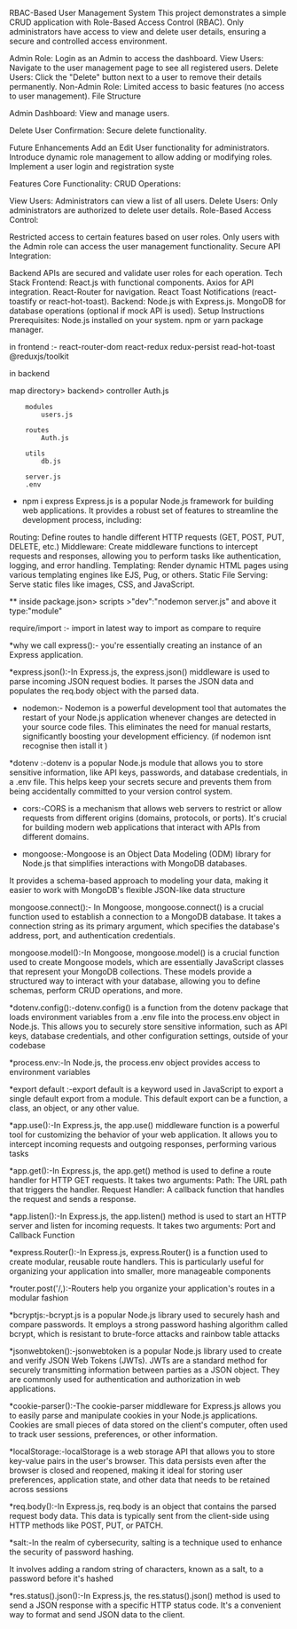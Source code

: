 RBAC-Based User Management System
This project demonstrates a simple CRUD application with Role-Based Access Control (RBAC). Only administrators have access to view and delete user details, ensuring a secure and controlled access environment.

Admin Role:
Login as an Admin to access the dashboard.
View Users: Navigate to the user management page to see all registered users.
Delete Users: Click the "Delete" button next to a user to remove their details permanently.
Non-Admin Role:
Limited access to basic features (no access to user management).
File Structure

Admin Dashboard:
View and manage users.

Delete User Confirmation:
Secure delete functionality.

Future Enhancements
Add an Edit User functionality for administrators.
Introduce dynamic role management to allow adding or modifying roles.
Implement a user login and registration syste

Features
Core Functionality:
CRUD Operations:

View Users: Administrators can view a list of all users.
Delete Users: Only administrators are authorized to delete user details.
Role-Based Access Control:

Restricted access to certain features based on user roles.
Only users with the Admin role can access the user management functionality.
Secure API Integration:

Backend APIs are secured and validate user roles for each operation.
Tech Stack
Frontend:
React.js with functional components.
Axios for API integration.
React-Router for navigation.
React Toast Notifications (react-toastify or react-hot-toast).
Backend:
Node.js with Express.js.
MongoDB for database operations (optional if mock API is used).
Setup Instructions
Prerequisites:
Node.js installed on your system.
npm or yarn package manager.

in frontend :-
 react-router-dom
 react-redux
 redux-persist
 read-hot-toast
 @reduxjs/toolkit
 

 in backend

 map directory>
	backend>
		controller
			Auth.js

		modules
			users.js

		routes
			Auth.js

		utils
			db.js

		server.js
		.env

* npm i express
Express.js is a popular Node.js framework for building web applications.
 It provides a robust set of features to streamline the development process, including:

Routing: Define routes to handle different HTTP requests (GET, POST, PUT, DELETE, etc.)
Middleware: Create middleware functions to intercept requests and responses, allowing you to perform 
tasks like authentication, logging, and error handling.
Templating: Render dynamic HTML pages using various templating engines like EJS, Pug, or others.
Static File Serving: Serve static files like images, CSS, and JavaScript.

** inside package.json> scripts >"dev":"nodemon server.js" and above it type:"module"

require/import :- import in latest way to import as compare to require


*why we call express():- you're essentially creating an instance of an Express application.

*express.json():-In Express.js, the express.json() middleware is used to parse incoming JSON request bodies.
 It parses the JSON data and populates the req.body object with the parsed data.


* nodemon:- Nodemon is a powerful development tool that automates the restart of your Node.js application
 whenever changes are detected in your source code files.
 This eliminates the need for manual restarts, significantly boosting your development efficiency.
(if nodemon isnt recognise then istall it )


*dotenv :-dotenv is a popular Node.js module that allows you to store sensitive information, like API keys, passwords,
 and database credentials, in a .env file.
 This helps keep your secrets secure and prevents them from being accidentally committed to your version control system.


* cors:-CORS is a mechanism that allows web servers to restrict
 or allow requests from different origins (domains, protocols, or ports).
 It's crucial for building modern web applications that interact with APIs from different domains.


* mongoose:-Mongoose is an Object Data Modeling (ODM) library for Node.js that 
simplifies interactions with MongoDB databases.

 It provides a schema-based approach to modeling your data, making it
 easier to work with MongoDB's flexible JSON-like data structure

mongoose.connect():- In Mongoose, mongoose.connect() is a crucial function used to establish a 
connection to a MongoDB database. It takes a connection string as its primary argument,
 which specifies the database's address, port, and authentication credentials.

mongoose.model():-In Mongoose, mongoose.model() is a crucial function used to create Mongoose models,
 which are essentially JavaScript classes that represent your MongoDB collections.
 These models provide a structured way to interact with your database, allowing you to define schemas, perform CRUD operations, and more.



*dotenv.config():-dotenv.config() is a function from the dotenv package that loads environment variables from a .env file into the process.env object in Node.js.
 This allows you to securely store sensitive information, such as API keys, database credentials, and other configuration settings, outside of your codebase

*process.env:-In Node.js, the process.env object provides access to environment variables


*export default :-export default is a keyword used in JavaScript to export a single default export from a module.
 This default export can be a function, a class, an object, or any other value.



*app.use():-In Express.js, the app.use() middleware function is a powerful tool for customizing the behavior of your web application.
 It allows you to intercept incoming requests and outgoing responses, performing various tasks


*app.get():-In Express.js, the app.get() method is used to define a route handler for HTTP GET requests. It takes two arguments:
Path: The URL path that triggers the handler.
Request Handler: A callback function that handles the request and sends a response.


*app.listen():-In Express.js, the app.listen() method is used to start an HTTP server and listen for incoming requests. It takes two arguments:
Port and Callback Function








*express.Router():-In Express.js, express.Router() is a function used to create modular, reusable route handlers. 
This is particularly useful for organizing your application into smaller, more manageable components

*router.post('/,):-Routers help you organize your application's routes in a modular fashion




*bcryptjs:-bcrypt.js is a popular Node.js library used to securely hash and compare passwords.
 It employs a strong password hashing algorithm called bcrypt, which is resistant to brute-force attacks and rainbow table attacks


*jsonwebtoken():-jsonwebtoken is a popular Node.js library used to create and verify JSON Web Tokens (JWTs).
 JWTs are a standard method for securely transmitting information between parties as a JSON object.
 They are commonly used for authentication and authorization in web applications.



*cookie-parser():-The cookie-parser middleware for Express.js allows you to easily parse and manipulate cookies in your Node.js applications.
 Cookies are small pieces of data stored on the client's computer, often used to track user sessions, preferences, or other information.


*localStorage:-localStorage is a web storage API that allows you to store key-value pairs in the user's browser.
 This data persists even after the browser is closed and reopened, making it ideal for storing user preferences, 
application state, and other data that needs to be retained across sessions


*req.body():-In Express.js, req.body is an object that contains the parsed request body data. 
This data is typically sent from the client-side using HTTP methods like POST, PUT, or PATCH.


  
*salt:-In the realm of cybersecurity, 
salting is a technique used to enhance the security of password hashing.

 It involves adding a random string of characters, known as a salt, to a password before it's hashed

*res.status().json():-In Express.js, the res.status().json() method is used to send a JSON response with a specific HTTP status code. 
It's a convenient way to format and send JSON data to the client.





